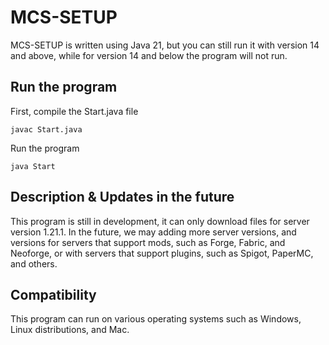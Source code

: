 # MCS-SETUP

MCS-SETUP is written using Java 21, but you can still run it with version 14 and above, while for version 14 and below the program will not run.

## Run the program

<p>First, compile the Start.java file</p>
<pre><code>javac Start.java</code></pre>
<p>Run the program</p>
<pre><code>java Start</code></pre>

## Description & Updates in the future

This program is still in development, it can only download files for server version 1.21.1. In the future, we may adding more server versions, and versions for servers that support mods, such as Forge, Fabric, and Neoforge, or with servers that support plugins, such as Spigot, PaperMC, and others.

## Compatibility

This program can run on various operating systems such as Windows, Linux distributions, and Mac.

